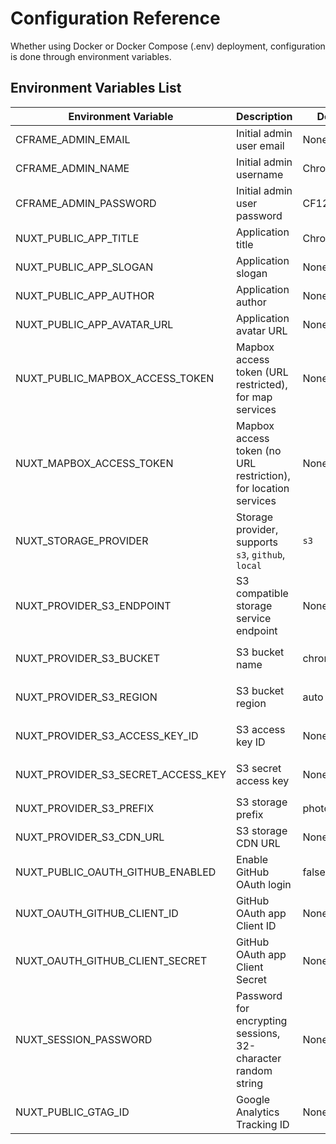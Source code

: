 # Configuration Reference

Whether using Docker or Docker Compose (.env) deployment, configuration is done through environment variables.

## Environment Variables List

| Environment Variable               | Description                                                     | Default     | Required                                      |
| ---------------------------------- | --------------------------------------------------------------- | ----------- | --------------------------------------------- |
| CFRAME_ADMIN_EMAIL                 | Initial admin user email                                        | None        | Yes                                           |
| CFRAME_ADMIN_NAME                  | Initial admin username                                          | Chronoframe | No                                            |
| CFRAME_ADMIN_PASSWORD              | Initial admin user password                                     | CF1234@!    | No                                            |
| NUXT_PUBLIC_APP_TITLE              | Application title                                               | ChronoFrame | No                                            |
| NUXT_PUBLIC_APP_SLOGAN             | Application slogan                                              | None        | No                                            |
| NUXT_PUBLIC_APP_AUTHOR             | Application author                                              | None        | No                                            |
| NUXT_PUBLIC_APP_AVATAR_URL         | Application avatar URL                                          | None        | No                                            |
| NUXT_PUBLIC_MAPBOX_ACCESS_TOKEN    | Mapbox access token (URL restricted), for map services          | None        | Yes                                           |
| NUXT_MAPBOX_ACCESS_TOKEN           | Mapbox access token (no URL restriction), for location services | None        | No                                            |
| NUXT_STORAGE_PROVIDER              | Storage provider, supports `s3`, `github`, `local`              | `s3`        | Yes                                           |
| NUXT_PROVIDER_S3_ENDPOINT          | S3 compatible storage service endpoint                          | None        | Required when `NUXT_STORAGE_PROVIDER` is `s3` |
| NUXT_PROVIDER_S3_BUCKET            | S3 bucket name                                                  | chronoframe | Required when `NUXT_STORAGE_PROVIDER` is `s3` |
| NUXT_PROVIDER_S3_REGION            | S3 bucket region                                                | auto        | Required when `NUXT_STORAGE_PROVIDER` is `s3` |
| NUXT_PROVIDER_S3_ACCESS_KEY_ID     | S3 access key ID                                                | None        | Required when `NUXT_STORAGE_PROVIDER` is `s3` |
| NUXT_PROVIDER_S3_SECRET_ACCESS_KEY | S3 secret access key                                            | None        | Required when `NUXT_STORAGE_PROVIDER` is `s3` |
| NUXT_PROVIDER_S3_PREFIX            | S3 storage prefix                                               | photos/     | No                                            |
| NUXT_PROVIDER_S3_CDN_URL           | S3 storage CDN URL                                              | None        | No                                            |
| NUXT_PUBLIC_OAUTH_GITHUB_ENABLED   | Enable GitHub OAuth login                                       | false       | No                                            |
| NUXT_OAUTH_GITHUB_CLIENT_ID        | GitHub OAuth app Client ID                                      | None        | No (optional, for GitHub login)               |
| NUXT_OAUTH_GITHUB_CLIENT_SECRET    | GitHub OAuth app Client Secret                                  | None        | No (optional, for GitHub login)               |
| NUXT_SESSION_PASSWORD              | Password for encrypting sessions, 32-character random string    | None        | Yes                                           |
| NUXT_PUBLIC_GTAG_ID                | Google Analytics Tracking ID                                    | None        | No                                            |
